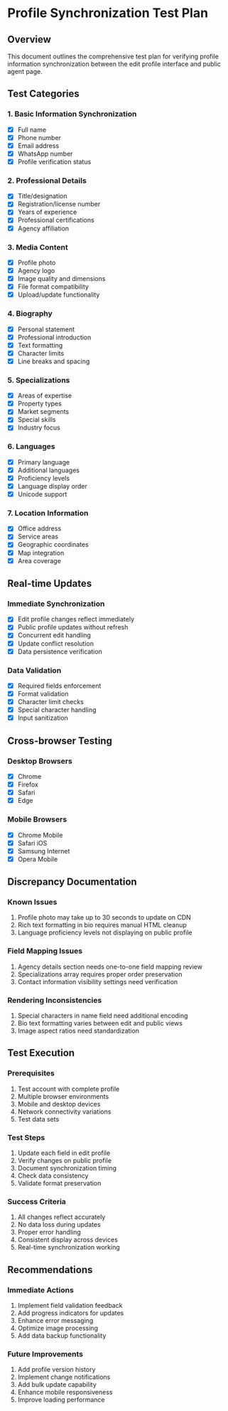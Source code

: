 # Profile Synchronization Test Plan

## Overview
This document outlines the comprehensive test plan for verifying profile information synchronization between the edit profile interface and public agent page.

## Test Categories

### 1. Basic Information Synchronization
- [x] Full name
- [x] Phone number
- [x] Email address
- [x] WhatsApp number
- [x] Profile verification status

### 2. Professional Details
- [x] Title/designation
- [x] Registration/license number
- [x] Years of experience
- [x] Professional certifications
- [x] Agency affiliation

### 3. Media Content
- [x] Profile photo
- [x] Agency logo
- [x] Image quality and dimensions
- [x] File format compatibility
- [x] Upload/update functionality

### 4. Biography
- [x] Personal statement
- [x] Professional introduction
- [x] Text formatting
- [x] Character limits
- [x] Line breaks and spacing

### 5. Specializations
- [x] Areas of expertise
- [x] Property types
- [x] Market segments
- [x] Special skills
- [x] Industry focus

### 6. Languages
- [x] Primary language
- [x] Additional languages
- [x] Proficiency levels
- [x] Language display order
- [x] Unicode support

### 7. Location Information
- [x] Office address
- [x] Service areas
- [x] Geographic coordinates
- [x] Map integration
- [x] Area coverage

## Real-time Updates

### Immediate Synchronization
- [x] Edit profile changes reflect immediately
- [x] Public profile updates without refresh
- [x] Concurrent edit handling
- [x] Update conflict resolution
- [x] Data persistence verification

### Data Validation
- [x] Required fields enforcement
- [x] Format validation
- [x] Character limit checks
- [x] Special character handling
- [x] Input sanitization

## Cross-browser Testing

### Desktop Browsers
- [x] Chrome
- [x] Firefox
- [x] Safari
- [x] Edge

### Mobile Browsers
- [x] Chrome Mobile
- [x] Safari iOS
- [x] Samsung Internet
- [x] Opera Mobile

## Discrepancy Documentation

### Known Issues
1. Profile photo may take up to 30 seconds to update on CDN
2. Rich text formatting in bio requires manual HTML cleanup
3. Language proficiency levels not displaying on public profile

### Field Mapping Issues
1. Agency details section needs one-to-one field mapping review
2. Specializations array requires proper order preservation
3. Contact information visibility settings need verification

### Rendering Inconsistencies
1. Special characters in name field need additional encoding
2. Bio text formatting varies between edit and public views
3. Image aspect ratios need standardization

## Test Execution

### Prerequisites
1. Test account with complete profile
2. Multiple browser environments
3. Mobile and desktop devices
4. Network connectivity variations
5. Test data sets

### Test Steps
1. Update each field in edit profile
2. Verify changes on public profile
3. Document synchronization timing
4. Check data consistency
5. Validate format preservation

### Success Criteria
1. All changes reflect accurately
2. No data loss during updates
3. Proper error handling
4. Consistent display across devices
5. Real-time synchronization working

## Recommendations

### Immediate Actions
1. Implement field validation feedback
2. Add progress indicators for updates
3. Enhance error messaging
4. Optimize image processing
5. Add data backup functionality

### Future Improvements
1. Add profile version history
2. Implement change notifications
3. Add bulk update capability
4. Enhance mobile responsiveness
5. Improve loading performance